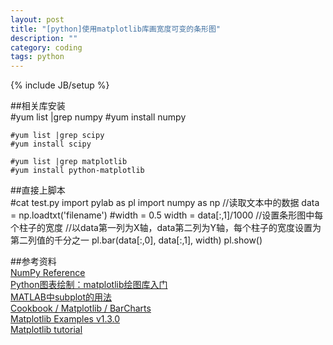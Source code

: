 ```yaml
---
layout: post
title: "[python]使用matplotlib库画宽度可变的条形图"
description: ""
category: coding
tags: python
---
```

{% include JB/setup %}

##相关库安装  
	#yum list |grep numpy
	#yum install numpy

	#yum list |grep scipy
	#yum install scipy

	#yum list |grep matplotlib
	#yum install python-matplotlib

##直接上脚本  
	#cat test.py
	import pylab as pl
	import numpy as np
	//读取文本中的数据
	data = np.loadtxt('filename')
	#width = 0.5
	width = data[:,1]/1000   //设置条形图中每个柱子的宽度
	//以data第一列为X轴，data第二列为Y轴，每个柱子的宽度设置为第二列值的千分之一
	pl.bar(data[:,0], data[:,1], width)
	pl.show()


##参考资料  
[NumPy Reference](http://docs.scipy.org/doc/numpy/reference/index.html)  
[Python图表绘制：matplotlib绘图库入门](http://www.cnblogs.com/wei-li/archive/2012/05/23/2506940.html)  
[MATLAB中subplot的用法](http://blog.sina.com.cn/s/blog_5fef8a5a0100duzf.html)  
[Cookbook / Matplotlib / BarCharts](http://wiki.scipy.org/Cookbook/Matplotlib/BarCharts?highlight=%28bar%29)  
[Matplotlib Examples v1.3.0](http://matplotlib.org/1.3.0/examples/index.html)  
[Matplotlib tutorial](http://www.loria.fr/~rougier/teaching/matplotlib/)  


